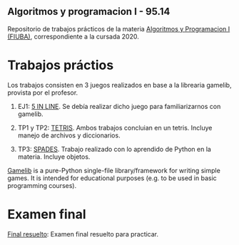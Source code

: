 ## Algoritmos y programacion I - 95.14
Repositorio de trabajos prácticos de la materia [Algoritmos y Programacion I (FIUBA)](https://algoritmos1rw.ddns.net/), correspondiente a la cursada 2020.

# Trabajos práctios

Los trabajos consisten en 3 juegos realizados en base a la librearia gamelib, provista por el profesor.

1. EJ1: [5 IN LINE](https://github.com/aguirre-ivan/algo1-tps/tree/main/5%20IN%20LINE). Se debía realizar dicho juego para familiarizarnos con gamelib.

2. TP1 y TP2: [TETRIS](https://github.com/aguirre-ivan/algo1-tps/tree/main/TETRIS). Ambos trabajos concluian en un tetris. Incluye manejo de archivos y diccionarios.

3. TP3: [SPADES](https://github.com/aguirre-ivan/algo1-tps/tree/main/SPADES). Trabajo realizado con lo aprendido de Python en la materia. Incluye objetos.

[Gamelib](https://github.com/dessaya/python-gamelib) is a pure-Python single-file library/framework for writing simple games. It is intended for educational purposes (e.g. to be used in basic programming courses).

# Examen final

[Final resuelto](https://github.com/aguirre-ivan/algo1-tps/tree/main/FINAL): Examen final resuelto para practicar.
